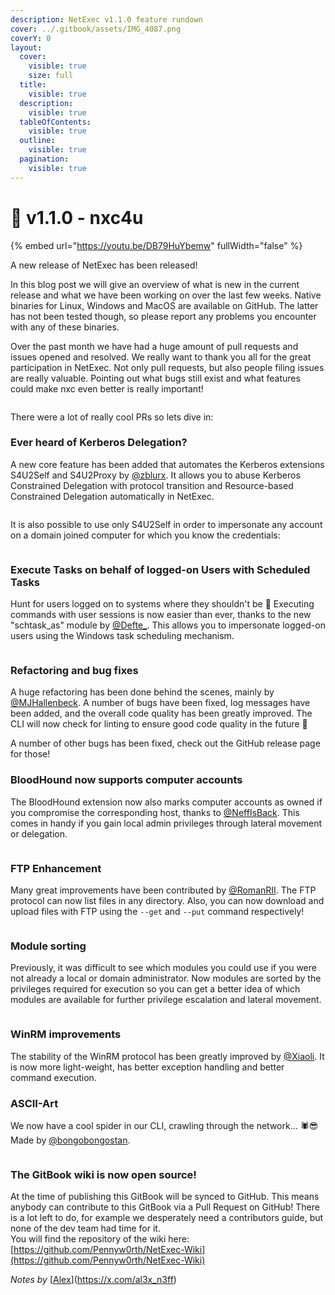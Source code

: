 ```yaml
---
description: NetExec v1.1.0 feature rundown
cover: ../.gitbook/assets/IMG_4087.png
coverY: 0
layout:
  cover:
    visible: true
    size: full
  title:
    visible: true
  description:
    visible: true
  tableOfContents:
    visible: true
  outline:
    visible: true
  pagination:
    visible: true
---
```


# 🔧 v1.1.0 - nxc4u

{% embed url="https://youtu.be/DB79HuYbemw" fullWidth="false" %}

A new release of NetExec has been released!&#x20;

In this blog post we will give an overview of what is new in the current release and what we have been working on over the last few weeks. Native binaries for Linux, Windows and MacOS are available on GitHub. The latter has not been tested though, so please report any problems you encounter with any of these binaries.

Over the past month we have had a huge amount of pull requests and issues opened and resolved. We really want to thank you all for the great participation in NetExec. Not only pull requests, but also people filing issues are really valuable. Pointing out what bugs still exist and what features could make nxc even better is really important!

<figure><img src="../.gitbook/assets/Screenshot 2023-11-05 193840.png" alt=""><figcaption></figcaption></figure>

There were a lot of really cool PRs so lets dive in:

### Ever heard of Kerberos Delegation?

A new core feature has been added that automates the Kerberos extensions S4U2Self and S4U2Proxy by [@zblurx](https://twitter.com/_zblurx). It allows you to abuse Kerberos Constrained Delegation with protocol transition and Resource-based Constrained Delegation automatically in NetExec.

<figure><img src="../.gitbook/assets/rbcd.png" alt=""><figcaption></figcaption></figure>

It is also possible to use only S4U2Self in order to impersonate any account on a domain joined computer for which you know the credentials:

<figure><img src="../.gitbook/assets/self (1).png" alt=""><figcaption></figcaption></figure>

### Execute Tasks on behalf of logged-on Users with Scheduled Tasks

Hunt for users logged on to systems where they shouldn't be 🏹 Executing commands with user sessions is now easier than ever, thanks to the new "schtask\_as" module by [@Defte\_](https://twitter.com/Defte_). This allows you to impersonate logged-on users using the Windows task scheduling mechanism.

<figure><img src="../.gitbook/assets/schtask_as.png" alt=""><figcaption></figcaption></figure>

### Refactoring and bug fixes

A huge refactoring has been done behind the scenes, mainly by [@MJHallenbeck](https://twitter.com/MJHallenbeck). A number of bugs have been fixed, log messages have been added, and the overall code quality has been greatly improved. The CLI will now check for linting to ensure good code quality in the future :rocket:

A number of other bugs has been fixed, check out the GitHub release page for those!

### BloodHound now supports computer accounts

The BloodHound extension now also marks computer accounts as owned if you compromise the corresponding host, thanks to [@NeffIsBack](https://twitter.com/al3x_n3ff). This comes in handy if you gain local admin privileges through lateral movement or delegation.

<figure><img src="../.gitbook/assets/F-IEJo1WIAAPqhZ.jpeg" alt=""><figcaption></figcaption></figure>

### FTP Enhancement

Many great improvements have been contributed by [@RomanRII](https://twitter.com/riiroman). The FTP protocol can now list files in any directory. Also, you can now download and upload files with FTP using the `--get` and `--put` command respectively!

<figure><img src="../.gitbook/assets/ftp_improv.png" alt=""><figcaption></figcaption></figure>

### Module sorting

Previously, it was difficult to see which modules you could use if you were not already a local or domain administrator. Now modules are sorted by the privileges required for execution so you can get a better idea of which modules are available for further privilege escalation and lateral movement.

<figure><img src="../.gitbook/assets/Screenshot 2023-10-15 165839.png" alt=""><figcaption></figcaption></figure>

### WinRM improvements

The stability of the WinRM protocol has been greatly improved by [@Xiaoli](https://twitter.com/Memory_before). It is now more light-weight, has better exception handling and better command execution.

### ASCII-Art

We now have a cool spider in our CLI, crawling through the network... :spider::sunglasses: \
Made by [@bongobongostan](https://twitter.com/bongobongostan).

<figure><img src="../.gitbook/assets/nxc-cli.png" alt=""><figcaption></figcaption></figure>



### The GitBook wiki is now open source!

At the time of publishing this GitBook will be synced to GitHub. This means anybody can contribute to this GitBook via a Pull Request on GitHub! There is a lot left to do, for example we desperately need a contributors guide, but none of the dev team had time for it.\
You will find the repository of the wiki here: [https://github.com/Pennyw0rth/NetExec-Wiki](https://github.com/Pennyw0rth/NetExec-Wiki)

_Notes by_ [[Alex](https://app.gitbook.com/u/alCUfo8lzveMZiazRt7RlLHEgiO2 "mention")](https://x.com/al3x_n3ff)
